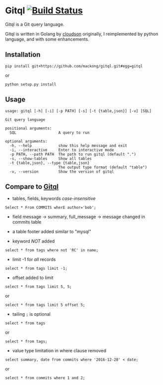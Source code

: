 Gitql [![Build Status](https://travis-ci.org/mackong/gitql.svg?branch=master)](https://travis-ci.org/mackong/gitql)
===============

Gitql is a Git query language. 

Gitql is written in Golang by [cloudson](https://github.com/cloudson/gitql) originally, 
I reimplemented by python language, and with some enhancements.

## Installation
```
pip install git+https://github.com/mackong/gitql.git#egg=gitql
```

or

```
python setup.py install
```

## Usage
```
usage: gitql [-h] [-i] [-p PATH] [-s] [-t {table,json}] [-v] [SQL]

Git query language

positional arguments:
  SQL                   A query to run

optional arguments:
  -h, --help            show this help message and exit
  -i, --interactive     Enter to interactive mode
  -p PATH, --path PATH  The path to run gitql (default ".")
  -s, --show-tables     Show all tables
  -t {table,json}, --type {table,json}
                        The output type format (default "table")
  -v, --version         Show the version of gitql
```

## Compare to [Gitql](https://github.com/cloudson/gitql)

* tables, fields, keywords *case-insensitive*
```
Select * From COMMITS wherE author='bob';
```

* field message -> summary, full_message -> message changed in commits table

* a table footer added similar to "mysql"

* keyword *NOT* added
```
select * from tags where not 'RC' in name;
```

* limit -1 for *all* records
```
select * from tags limit -1;
```

* offset added to limit
```
select * from tags limit 5, 5;
```
or
```
select * from tags limit 5 offset 5;
```

* tailing `;` is optional
```
select * from tags
```
or
```
select * from tags;
```

* value type limitation in where clause removed
```
select summary, date from commits where '2016-12-28' < date;
```
or
```
select * from commits where 1 and 2;
```
